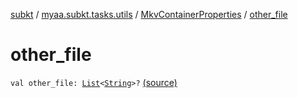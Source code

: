 [subkt](../../index.md) / [myaa.subkt.tasks.utils](../index.md) / [MkvContainerProperties](index.md) / [other_file](./other_file.md)

# other_file

`val other_file: `[`List`](https://kotlinlang.org/api/latest/jvm/stdlib/kotlin.collections/-list/index.html)`<`[`String`](https://kotlinlang.org/api/latest/jvm/stdlib/kotlin/-string/index.html)`>?` [(source)](https://github.com/Myaamori/SubKt/blob/0.1.12/src/main/kotlin/myaa/subkt/tasks/utils/mkvmerge.kt#L54)